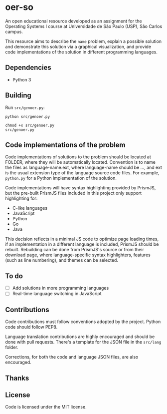 oer-so
======

An open educational resource developed as an assignment for the Operating
Systems I course at Universidade de São Paulo (USP), São Carlos campus.

This resource aims to describe the `name` problem, explain a possible solution
and demonstrate this solution via a graphical visualization, and provide code
implementations of the solution in different programming languages.

Dependencies
------------

* Python 3

Building
--------

Run `src/genoer.py`:

    python src/genoer.py

    chmod +x src/genoer.py
    src/genoer.py

Code implementations of the problem
-----------------------------------

Code implementations of solutions to the problem should be located at FOLDER,
where they will be automatically located. Convention is to name the files as
language-name.ext, where language-name should be ..., and ext is the usual
extension type of the language source code files.
For example, `python.py` for a Python implementation of the solution.

Code implementations will have syntax highlighting provided by PrismJS, but
the pre-built PrismJS files included in this project only support highlighting
for:

* C-like languages
* JavaScript
* Python
* Go
* Java

This decision reflects in a minimal JS code to optimize page loading times,
if an implementation in a different language is included, PrismJS should be
rebuilt. Rebuilding can be done from PrismJS's source or from their download
page, where language-specific syntax highlighters, features (such as line
numbering), and themes can be selected.

To do
-----

* [ ] Add solutions in more programming languages
* [ ] Real-time language switching in JavaScript

Contributions
-------------

Code contributions must follow conventions adopted by the project. Python code
should follow PEP8.

Language translation contributions are highly encouraged and should be done
with pull requests. There's a template for the JSON file in the `src/lang`
folder.

Corrections, for both the code and language JSON files, are also encouraged.

Thanks
------

License
-------
Code is licensed under the MIT license.